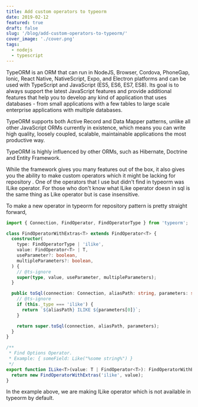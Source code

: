 ```yaml
---
title: Add custom operators to typeorm
date: 2019-02-12
featured: true
draft: false
slug: '/blog/add-custom-operators-to-typeorm/'
cover_image: './cover.png'
tags:
  - nodejs
  - typescript
---
```


TypeORM is an ORM that can run in NodeJS, Browser, Cordova, PhoneGap, Ionic, React Native, NativeScript, Expo, and Electron platforms and can be used with TypeScript and JavaScript (ES5, ES6, ES7, ES8). Its goal is to always support the latest JavaScript features and provide additional features that help you to develop any kind of application that uses databases - from small applications with a few tables to large scale enterprise applications with multiple databases.

TypeORM supports both Active Record and Data Mapper patterns, unlike all other JavaScript ORMs currently in existence, which means you can write high quality, loosely coupled, scalable, maintainable applications the most productive way.

TypeORM is highly influenced by other ORMs, such as Hibernate, Doctrine and Entity Framework.

While the framework gives you many features out of the box, it also gives you the ability to make custom operators which it might be lacking for repository . One of the operators that I use but didn't find in typeorm was ILike operator. For those who don't know what ILike operator doesn in sql is the same thing as Like operator but is case insensitive.

To make a new operator in typeorm for repository pattern is pretty straight forward,

```ts
import { Connection, FindOperator, FindOperatorType } from 'typeorm';

class FindOperatorWithExtras<T> extends FindOperator<T> {
  constructor(
    type: FindOperatorType | 'ilike',
    value: FindOperator<T> | T,
    useParameter?: boolean,
    multipleParameters?: boolean,
  ) {
    // @ts-ignore
    super(type, value, useParameter, multipleParameters);
  }

  public toSql(connection: Connection, aliasPath: string, parameters: string[]): string {
    // @ts-ignore
    if (this._type === 'ilike') {
      return `${aliasPath} ILIKE ${parameters[0]}`;
    }

    return super.toSql(connection, aliasPath, parameters);
  }
}

/**
 * Find Options Operator.
 * Example: { someField: Like("%some string%") }
 */
export function ILike<T>(value: T | FindOperator<T>): FindOperatorWithExtras<T> {
  return new FindOperatorWithExtras('ilike', value);
}
```

In the example above, we are making ILike operator which is not available in typeorm by default.
